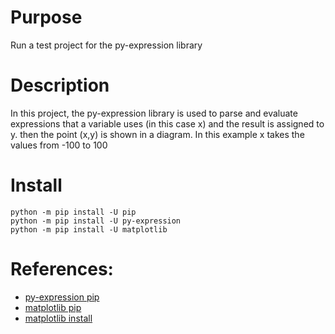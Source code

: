 # Purpose 
Run a test project for the py-expression library 

# Description
In this project, the py-expression library is used to parse and evaluate expressions that a variable uses (in this case x) and the result is assigned to y.
then the point (x,y) is shown in a diagram.
In this example x takes the values from -100 to 100 

# Install
```
python -m pip install -U pip
python -m pip install -U py-expression
python -m pip install -U matplotlib
```

# References:
- [py-expression pip](https://pypi.org/project/py-expression/)
- [matplotlib pip](https://pypi.org/project/matplotlib/3.4.1/)
- [matplotlib install](https://matplotlib.org/stable/users/installing.html) 
